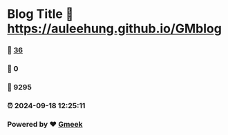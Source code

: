 # Blog Title :link: https://auleehung.github.io/GMblog 
### :page_facing_up: [36](https://auleehung.github.io/GMblog/tag.html) 
### :speech_balloon: 0 
### :hibiscus: 9295 
### :alarm_clock: 2024-09-18 12:25:11 
### Powered by :heart: [Gmeek](https://github.com/Meekdai/Gmeek)
